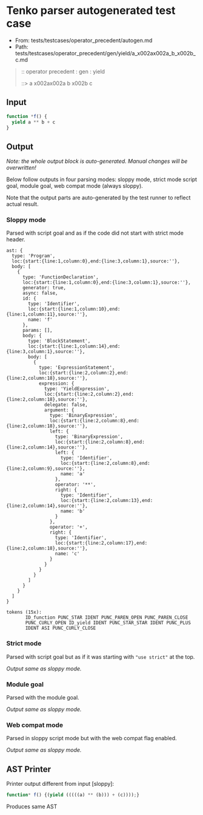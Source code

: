 # Tenko parser autogenerated test case

- From: tests/testcases/operator_precedent/autogen.md
- Path: tests/testcases/operator_precedent/gen/yield/a_x002ax002a_b_x002b_c.md

> :: operator precedent : gen : yield
>
> ::> a x002ax002a b x002b c

## Input


`````js
function *f() {
  yield a ** b + c
}
`````

## Output

_Note: the whole output block is auto-generated. Manual changes will be overwritten!_

Below follow outputs in four parsing modes: sloppy mode, strict mode script goal, module goal, web compat mode (always sloppy).

Note that the output parts are auto-generated by the test runner to reflect actual result.

### Sloppy mode

Parsed with script goal and as if the code did not start with strict mode header.

`````
ast: {
  type: 'Program',
  loc:{start:{line:1,column:0},end:{line:3,column:1},source:''},
  body: [
    {
      type: 'FunctionDeclaration',
      loc:{start:{line:1,column:0},end:{line:3,column:1},source:''},
      generator: true,
      async: false,
      id: {
        type: 'Identifier',
        loc:{start:{line:1,column:10},end:{line:1,column:11},source:''},
        name: 'f'
      },
      params: [],
      body: {
        type: 'BlockStatement',
        loc:{start:{line:1,column:14},end:{line:3,column:1},source:''},
        body: [
          {
            type: 'ExpressionStatement',
            loc:{start:{line:2,column:2},end:{line:2,column:18},source:''},
            expression: {
              type: 'YieldExpression',
              loc:{start:{line:2,column:2},end:{line:2,column:18},source:''},
              delegate: false,
              argument: {
                type: 'BinaryExpression',
                loc:{start:{line:2,column:8},end:{line:2,column:18},source:''},
                left: {
                  type: 'BinaryExpression',
                  loc:{start:{line:2,column:8},end:{line:2,column:14},source:''},
                  left: {
                    type: 'Identifier',
                    loc:{start:{line:2,column:8},end:{line:2,column:9},source:''},
                    name: 'a'
                  },
                  operator: '**',
                  right: {
                    type: 'Identifier',
                    loc:{start:{line:2,column:13},end:{line:2,column:14},source:''},
                    name: 'b'
                  }
                },
                operator: '+',
                right: {
                  type: 'Identifier',
                  loc:{start:{line:2,column:17},end:{line:2,column:18},source:''},
                  name: 'c'
                }
              }
            }
          }
        ]
      }
    }
  ]
}

tokens (15x):
       ID_function PUNC_STAR IDENT PUNC_PAREN_OPEN PUNC_PAREN_CLOSE
       PUNC_CURLY_OPEN ID_yield IDENT PUNC_STAR_STAR IDENT PUNC_PLUS
       IDENT ASI PUNC_CURLY_CLOSE
`````

### Strict mode

Parsed with script goal but as if it was starting with `"use strict"` at the top.

_Output same as sloppy mode._

### Module goal

Parsed with the module goal.

_Output same as sloppy mode._

### Web compat mode

Parsed in sloppy script mode but with the web compat flag enabled.

_Output same as sloppy mode._

## AST Printer

Printer output different from input [sloppy]:

````js
function* f() {(yield (((((a) ** (b))) + (c))));}
````

Produces same AST
